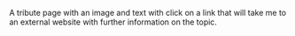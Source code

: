 A tribute page with an image and text
with click on a link that will take me 
to an external website with further information on the topic.
